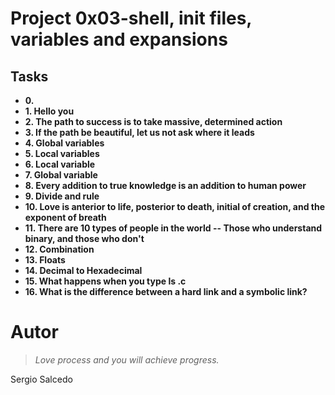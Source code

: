 # Project 0x03-shell, init files, variables and expansions

## Tasks

- **0. <o>**
- **1. Hello you**
- **2. The path to success is to take massive, determined action**
- **3. If the path be beautiful, let us not ask where it leads**
- **4. Global variables**
- **5. Local variables**
- **6. Local variable**
- **7. Global variable**
- **8. Every addition to true knowledge is an addition to human power**
- **9. Divide and rule**
- **10. Love is anterior to life, posterior to death, initial of creation, and the exponent of breath**
- **11. There are 10 types of people in the world -- Those who understand binary, and those who don't**
- **12. Combination**
- **13. Floats**
- **14. Decimal to Hexadecimal**
- **15. What happens when you type ls .c**
- **16. What is the difference between a hard link and a symbolic link?**

Autor
==============

> *Love process and you will achieve progress.*

Sergio Salcedo
